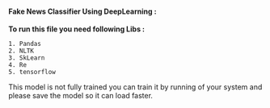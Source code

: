 #### Fake News Classifier Using DeepLearning :

**To run this file you need following Libs :**

   ``` 
1. Pandas
2. NLTK
3. SkLearn
4. Re
5. tensorflow
   ```
This model is not fully trained you can train it by running of your system and please save the model so it can load faster.
